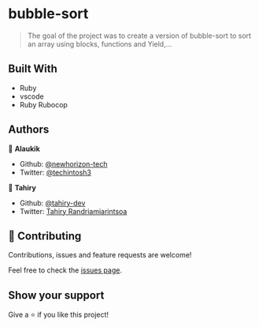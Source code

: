 # bubble-sort

> The goal of the project was to create a version of bubble-sort to sort an array using blocks, functions and Yield,...   

## Built With

- Ruby
- vscode
- Ruby Rubocop

## Authors

👤 **Alaukik**

- Github: [@newhorizon-tech](https://github.com/newhorizon-tech)
- Twitter: [@techintosh3](https://twitter.com/techintosh3)

👤 **Tahiry**

- Github: [@tahiry-dev](https://github.com/tahiry-dev)
- Twitter: [Tahiry Randriamiarintsoa](https://www.linkedin.com/in/tahiry-randriamiarintsoa-2276831b1/)

## 🤝 Contributing

Contributions, issues and feature requests are welcome!

Feel free to check the [issues page](https://github.com/tahiry-dev/bubble-sort/issues).

## Show your support

Give a ⭐️ if you like this project!
